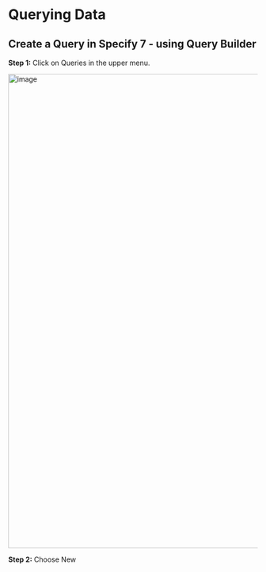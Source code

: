 # Querying Data

## Create a Query in Specify 7 - using Query Builder

**Step 1:**   Click on Queries in the upper menu.

<img width="958" alt="image" src="https://user-images.githubusercontent.com/70754439/219035562-86b34cb8-7928-4799-994b-a99829755bbd.png">


**Step 2:** Choose New

